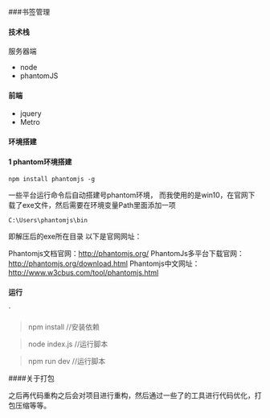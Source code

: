 ###书签管理

#### 技术栈
服务器端
- node
- phantomJS

#### 前端

- jquery 
- Metro

#### 环境搭建
#### 1 phantom环境搭建

`npm install phantomjs -g`

一些平台运行命令后自动搭建号phantom环境，
而我使用的是win10，在官网下载了exe文件，然后需要在环境变量Path里面添加一项

`C:\Users\phantomjs\bin`

即解压后的exe所在目录
以下是官网网址：

Phantomjs文档官网：http://phantomjs.org/
PhantomJs多平台下载官网：http://phantomjs.org/download.html
Phantomjs中文网址：http://www.w3cbus.com/tool/phantomjs.html

#### 运行

`
> npm install //安装依赖

> node index.js //运行脚本

>npm run dev //运行脚本

####关于打包

之后再代码重构之后会对项目进行重构，然后通过一些了的工具进行代码优化，打包压缩等等。
